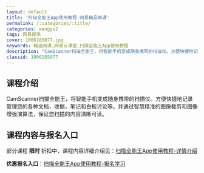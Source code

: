 ```yaml
---
layout: default
title: '扫描全能王App使用教程-网易精品单课'
permalink: /:categories/:title/
categories: wangyi2
tags: 网易提供
cover: 1006185077.jpg
keywords: 精选网课,网易云课堂,扫描全能王App使用教程
description: "CamScanner扫描全能王，将智能手机变成随身携带的扫描仪。方便快捷地记录管理您的各种文档，收据，笔记和白板讨论等。并通过智慧精准的图像裁剪和图像增强演算法，保证您扫描的内容清晰可读。扫"
classid: 1006185077
---
```


## 课程介绍

CamScanner扫描全能王，将智能手机变成随身携带的扫描仪。方便快捷地记录管理您的各种文档，收据，笔记和白板讨论等。并通过智慧精准的图像裁剪和图像增强演算法，保证您扫描的内容清晰可读。

## 课程内容与报名入口

部分课程 **限时** 折扣中，课程内容详细介绍见：[扫描全能王App使用教程-详情介绍](https://study.163.com/course/introduction/1006185077.htm?share=1&shareId=1025206652&utm_campaign=share&utm_medium=iphoneShare&utm_source=&utm_u=1025206652)

**优惠报名入口**：[扫描全能王App使用教程-报名学习](https://study.163.com/course/introduction/1006185077.htm?share=1&shareId=1025206652&utm_campaign=share&utm_medium=iphoneShare&utm_source=&utm_u=1025206652)

